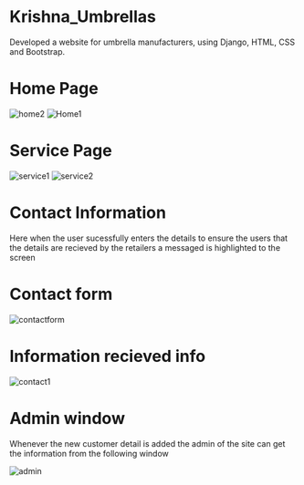 # Krishna_Umbrellas

Developed a website for umbrella manufacturers, using Django, HTML, CSS and Bootstrap.

# Home Page
![home2](https://user-images.githubusercontent.com/75442473/182093670-4c0ec9f1-036d-4ce6-9621-1572b6242e23.png)
![Home1](https://user-images.githubusercontent.com/75442473/182092610-5b721a5d-116a-42bb-a024-80cb65965463.png)


# Service Page
![service1](https://user-images.githubusercontent.com/75442473/182093770-81389533-1290-475d-883f-03e7824b7c98.png)
![service2](https://user-images.githubusercontent.com/75442473/182093910-237b361b-2301-432e-8586-4e480c4fe2b3.png)


# Contact Information
Here when the user sucessfully enters the details to ensure the users that the details are recieved by the retailers a messaged is highlighted to the screen

# Contact form
![contactform](https://user-images.githubusercontent.com/75442473/182092857-5b696924-e9de-4db0-b976-0d57e2856f6d.png)

# Information recieved info
![contact1](https://user-images.githubusercontent.com/75442473/182092928-9ca9d280-9f3e-400d-b5f8-b815fe6d76c3.png)

# Admin window
Whenever the new customer detail is added the admin of the site can get the information from the following window

![admin](https://user-images.githubusercontent.com/75442473/182093008-39b597e6-270f-48b1-84b4-c177e2621f76.png)


